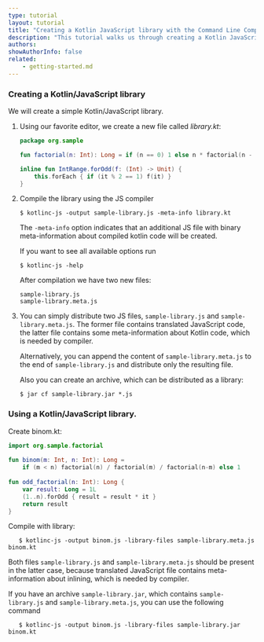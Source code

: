 ```yaml
---
type: tutorial
layout: tutorial
title: "Creating a Kotlin JavaScript library with the Command Line Compiler"
description: "This tutorial walks us through creating a Kotlin JavaScript library using the command line compiler."
authors:
showAuthorInfo: false
related:
    - getting-started.md
---
```

### Creating a Kotlin/JavaScript library

We will create a simple Kotlin/JavaScript library.

1. Using our favorite editor, we create a new file called *library.kt*:

   ``` kotlin
   package org.sample
   
   fun factorial(n: Int): Long = if (n == 0) 1 else n * factorial(n - 1)
   
   inline fun IntRange.forOdd(f: (Int) -> Unit) {
       this.forEach { if (it % 2 == 1) f(it) }
   }
   ```

2. Compile the library using the JS compiler

   ```
   $ kotlinc-js -output sample-library.js -meta-info library.kt
   ```

   The `-meta-info` option indicates that an additional JS file with binary
   meta-information about compiled kotlin code will be created.
   
   If you want to see all available options run

   ```
   $ kotlinc-js -help
   ```
   
   After compilation we have two new files:

   ```
   sample-library.js
   sample-library.meta.js
   ```
   
3. You can simply distribute two JS files, `sample-library.js` and `sample-library.meta.js`.
   The former file contains translated JavaScript code, the latter file
   contains some meta-information about Kotlin code, which is needed by compiler.

   Alternatively, you can append the content of `sample-library.meta.js` to the end
   of `sample-library.js` and distribute only the resulting file.

   Also you can create an archive, which can be distributed as a library:  
   
   ```
   $ jar cf sample-library.jar *.js
   ```
   
### Using a Kotlin/JavaScript library.

   Create binom.kt:
   
``` kotlin
import org.sample.factorial
  
fun binom(m: Int, n: Int): Long =
    if (m < n) factorial(n) / factorial(m) / factorial(n-m) else 1
    
fun odd_factorial(n: Int): Long {
    var result: Long = 1L
    (1..n).forOdd { result = result * it }
    return result
}        
```

   Compile with library:

```
   $ kotlinc-js -output binom.js -library-files sample-library.meta.js binom.kt
```
   
   Both files `sample-library.js` and `sample-library.meta.js` should be present in the latter case,
   because translated JavaScript file contains meta-information about inlining, which 
   is needed by compiler.
   

   If you have an archive `sample-library.jar`, which contains `sample-library.js` and `sample-library.meta.js`,
   you can use the following command
   
```
   $ kotlinc-js -output binom.js -library-files sample-library.jar binom.kt
```
  
   
